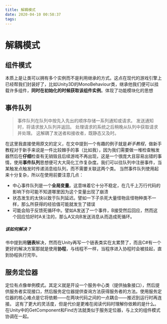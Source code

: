 ```yaml
---
title: 解耦模式
date: 2020-04-10 00:58:37
tags:
---
```




# 解耦模式
<!--more-->
## 组件模式
本质上是让类可以拥有多个实例而不是利用继承的方式。这点在现代的游戏引擎上已经帮我们封装好了，比如Unity3D的MonoBehaviour类，继承他我们便可以挂载许多组件，**同时在初始化的时候获取该组件实例**。体现了功能模块化的思想

## 事件队列
>事件队列在队列中按先入先出的顺序存储一系列通知或请求。 发送通知时，将请求放入队列并返回。 处理请求的系统之后稍晚从队列中获取请求并处理。 这解耦了发送者和接收者，既静态又及时。

在这里我直接使用原文的定义，在文中提到一个有趣的例子就是*新手教程*，做新手教程对于新手来说是一件比较棘手的事（比如我），因为我们需要做一堆检查触发器然后在**仔细**检查有无销毁且后续游戏不再出现，这是一个很庞大且容易出错的事情，使用**事件队列**思想便可大大简化工作复杂度。我们可以往队列中注册事件，当某触发点触发时传递消息给队列，而不需要关联这两个类。
当然事件队列使用起来十分复杂，所以在使用前要注意几点：
- 中心事件队列是一个**全局变量**。这意味着它十分不稳定，在几千上万行代码的影响下你可能不知道哪里因为这个变量出现了崩溃
- 状态发生的太快以致于队列延迟。譬如一下子杀死大量怪物且怪物种类不一样，那么所获得的经验值可能就发生了错误
- 可能会陷于反馈死循环中。譬如A发送了一个事件，B接受然后回应，然而这个回应恰好时A关注的，那么A又向B发送消息从而造成死循环。

##### 该如何解决？
书中提到用**链表**解决，然而在Unity再写一个链表类实在太累赘了，而且C#有一个更好的解决方案那就是使用**协程**，与线程不一样，当程序进入协程时会被挂起，直到协程执行完毕。

## 服务定位器
定位有点像单例模式。其定义就是开设一个服务中心类（提供抽象接口），然后提供服务者实现接口，然后服务定位器提供查询方法获得服务者的方法。使用服务定位器的核心难点是它将依赖——在两块代码之间的一点耦合——推迟到运行时再连接。 这有了更大的灵活度，但是代价是更难在阅读代码时理解你依赖的是什么。
在Unity中的GetComponent和Find方法就类似于服务定位器，与上文的组件模式协调在一起。


